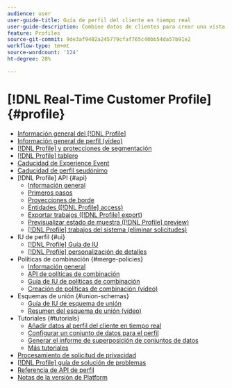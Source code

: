 ```yaml
---
audience: user
user-guide-title: Guía de perfil del cliente en tiempo real
user-guide-description: Combine datos de clientes para crear una vista unificada de las interacciones de clientes entre canales.
feature: Profiles
source-git-commit: 9de3af9402a245779cfaf765c40bb54da57b91e2
workflow-type: tm+mt
source-wordcount: '124'
ht-degree: 28%

---
```



# [!DNL Real-Time Customer Profile] {#profile}

* [Información general del [!DNL Profile]](home.md)
* [Información general de perfil (vídeo)](video/profile-overview.md)
* [[!DNL Profile] y protecciones de segmentación](guardrails.md)
* [[!DNL Profile] tablero](ui/profile-dashboard.md)
* [Caducidad de Experience Event](event-expirations.md)
* [Caducidad de perfil seudónimo](pseudonymous-profiles.md)
* [!DNL Profile] API {#api}
   * [Información general](api/overview.md)
   * [Primeros pasos](api/getting-started.md)
   * [Proyecciones de borde](api/edge-projections.md)
   * [Entidades ([!DNL Profile] access)](api/entities.md)
   * [Exportar trabajos ([!DNL Profile] export)](api/export-jobs.md)
   * [Previsualizar estado de muestra ([!DNL Profile] preview)](api/preview-sample-status.md)
   * [[!DNL Profile] trabajos del sistema (eliminar solicitudes)](api/profile-system-jobs.md)
* IU de perfil {#ui}
   * [[!DNL Profile] Guía de IU](ui/user-guide.md)
   * [[!DNL Profile] personalización de detalles](ui/profile-customization.md)
* Políticas de combinación {#merge-policies}
   * [Información general](merge-policies/overview.md)
   * [API de políticas de combinación](api/merge-policies.md)
   * [Guía de IU de políticas de combinación](merge-policies/ui-guide.md)
   * [Creación de políticas de combinación (vídeo)](video/create-merge-policies.md)
* Esquemas de unión {#union-schemas}
   * [Guía de IU de esquema de unión](ui/union-schema.md)
   * [Resumen del esquema de unión (vídeo)](video/union-schemas-overview.md)
* Tutoriales {#tutorials}
   * [Añadir datos al perfil del cliente en tiempo real](tutorials/add-profile-data.md)
   * [Configurar un conjunto de datos para el perfil](tutorials/dataset-configuration.md)
   * [Generar el informe de superposición de conjuntos de datos](tutorials/dataset-overlap-report.md)
   * [Más tutoriales](https://experienceleague.adobe.com/docs/platform-learn/tutorials/overview.html?lang=es)
* [Procesamiento de solicitud de privacidad](privacy.md)
* [[!DNL Profile] guía de solución de problemas](troubleshooting.md)
* [Referencia de API de perfil](https://www.adobe.com/go/profile-apis-en)
* [Notas de la versión de Platform](https://experienceleague.adobe.com/docs/experience-platform/release-notes/latest.html?lang=es)
